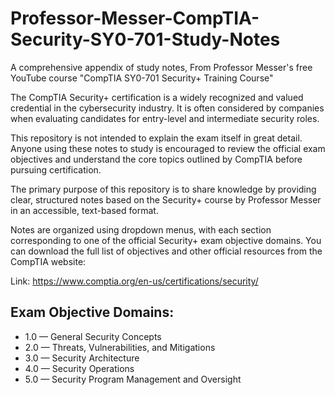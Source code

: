 # Professor-Messer-CompTIA-Security-SY0-701-Study-Notes
A comprehensive appendix of study notes, From Professor Messer's free YouTube course "CompTIA SY0-701 Security+ Training Course"

The CompTIA Security+ certification is a widely recognized and valued credential in the cybersecurity industry. It is often considered by companies when evaluating candidates for entry-level and intermediate security roles.

This repository is not intended to explain the exam itself in great detail. Anyone using these notes to study is encouraged to review the official exam objectives and understand the core topics outlined by CompTIA before pursuing certification.

The primary purpose of this repository is to share knowledge by providing clear, structured notes based on the Security+ course by Professor Messer in an accessible, text-based format.

Notes are organized using dropdown menus, with each section corresponding to one of the official Security+ exam objective domains. You can download the full list of objectives and other official resources from the CompTIA website:

Link: https://www.comptia.org/en-us/certifications/security/

## Exam Objective Domains:
- 1.0 — General Security Concepts
- 2.0 — Threats, Vulnerabilities, and Mitigations
- 3.0 — Security Architecture
- 4.0 — Security Operations
- 5.0 — Security Program Management and Oversight


